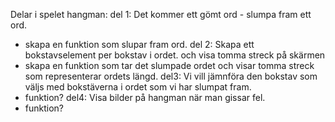 Delar i spelet hangman:
del 1: Det kommer ett gömt ord - slumpa fram ett ord.

- skapa en funktion som slupar fram ord.
  del 2: Skapa ett bokstavselement per bokstav i ordet. och
  visa tomma streck på skärmen
- skapa en funktion som tar det slumpade ordet och visar
  tomma streck som representerar ordets längd.
  del3: Vi vill jämnföra den bokstav som väljs med bokstäverna i ordet som vi har slumpat fram.
- funktion?
  del4: Visa bilder på hangman när man gissar fel.
- funktion?
